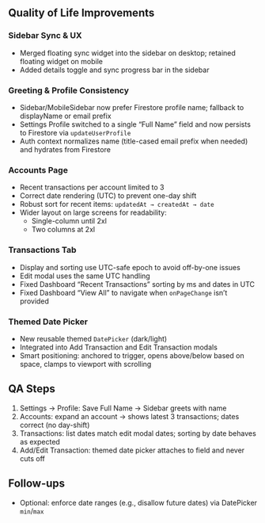 ## Quality of Life Improvements

### Sidebar Sync & UX
- Merged floating sync widget into the sidebar on desktop; retained floating widget on mobile
- Added details toggle and sync progress bar in the sidebar

### Greeting & Profile Consistency
- Sidebar/MobileSidebar now prefer Firestore profile name; fallback to displayName or email prefix
- Settings Profile switched to a single “Full Name” field and now persists to Firestore via `updateUserProfile`
- Auth context normalizes name (title-cased email prefix when needed) and hydrates from Firestore

### Accounts Page
- Recent transactions per account limited to 3
- Correct date rendering (UTC) to prevent one-day shift
- Robust sort for recent items: `updatedAt → createdAt → date`
- Wider layout on large screens for readability:
  - Single-column until 2xl
  - Two columns at 2xl

### Transactions Tab
- Display and sorting use UTC-safe epoch to avoid off-by-one issues
- Edit modal uses the same UTC handling
- Fixed Dashboard “Recent Transactions” sorting by ms and dates in UTC
- Fixed Dashboard “View All” to navigate when `onPageChange` isn’t provided

### Themed Date Picker
- New reusable themed `DatePicker` (dark/light)
- Integrated into Add Transaction and Edit Transaction modals
- Smart positioning: anchored to trigger, opens above/below based on space, clamps to viewport with scrolling

## QA Steps
1) Settings → Profile: Save Full Name → Sidebar greets with name
2) Accounts: expand an account → shows latest 3 transactions; dates correct (no day-shift)
3) Transactions: list dates match edit modal dates; sorting by date behaves as expected
4) Add/Edit Transaction: themed date picker attaches to field and never cuts off

## Follow-ups
- Optional: enforce date ranges (e.g., disallow future dates) via DatePicker `min`/`max`

